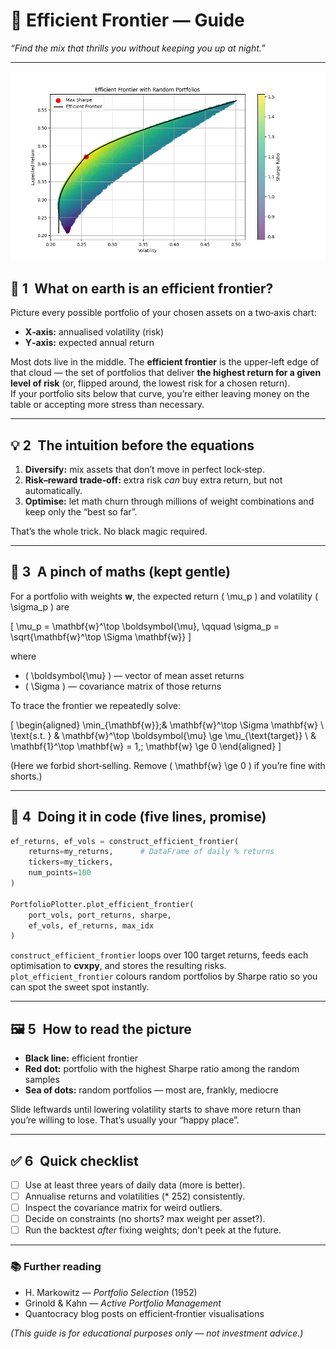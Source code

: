 
# 🎯 Efficient Frontier — Guide  
*“Find the mix that thrills you without keeping you up at night.”*

---

<p align="center">
  <img src="../assets/efficient_frontier.png" alt="Efficient Frontier" width="600"/>
</p>

## 📌 1 What on earth is an efficient frontier?

Picture every possible portfolio of your chosen assets on a two‑axis chart:

* **X‑axis:** annualised volatility (risk)  
* **Y‑axis:** expected annual return  

Most dots live in the middle. The **efficient frontier** is the upper‑left edge of that cloud — the set of portfolios that deliver **the highest return for a given level of risk** (or, flipped around, the lowest risk for a chosen return).  
If your portfolio sits below that curve, you’re either leaving money on the table or accepting more stress than necessary.

---

## 💡 2 The intuition before the equations

1. **Diversify:** mix assets that don’t move in perfect lock‑step.  
2. **Risk–reward trade‑off:** extra risk *can* buy extra return, but not automatically.  
3. **Optimise:** let math churn through millions of weight combinations and keep only the “best so far”.

That’s the whole trick. No black magic required.

---

## 📐 3 A pinch of maths (kept gentle)

For a portfolio with weights **w**, the expected return \( \mu_p \) and volatility \( \sigma_p \) are  

\[
\mu_p = \mathbf{w}^\top \boldsymbol{\mu}, \qquad
\sigma_p = \sqrt{\mathbf{w}^\top \Sigma \mathbf{w}}
\]

where  

* \( \boldsymbol{\mu} \) — vector of mean asset returns  
* \( \Sigma \) — covariance matrix of those returns  

To trace the frontier we repeatedly solve:

\[
\begin{aligned}
\min_{\mathbf{w}}\;& \mathbf{w}^\top \Sigma \mathbf{w} \\
\text{s.t. } & \mathbf{w}^\top \boldsymbol{\mu} \ge \mu_{\text{target}} \\
             & \mathbf{1}^\top \mathbf{w} = 1,\; \mathbf{w} \ge 0
\end{aligned}
\]

(Here we forbid short‑selling. Remove \( \mathbf{w} \ge 0 \) if you’re fine with shorts.)

---

## 🧪 4 Doing it in code (five lines, promise)

```python
ef_returns, ef_vols = construct_efficient_frontier(
    returns=my_returns,      # DataFrame of daily % returns
    tickers=my_tickers,
    num_points=100
)

PortfolioPlotter.plot_efficient_frontier(
    port_vols, port_returns, sharpe,
    ef_vols, ef_returns, max_idx
)
```

`construct_efficient_frontier` loops over 100 target returns, feeds each optimisation to **cvxpy**, and stores the resulting risks.  
`plot_efficient_frontier` colours random portfolios by Sharpe ratio so you can spot the sweet spot instantly.

---

## 🖼️ 5 How to read the picture

* **Black line:** efficient frontier  
* **Red dot:** portfolio with the highest Sharpe ratio among the random samples  
* **Sea of dots:** random portfolios — most are, frankly, mediocre  

Slide leftwards until lowering volatility starts to shave more return than you’re willing to lose. That’s usually your “happy place”.

---

## ✅ 6 Quick checklist

- [ ] Use at least three years of daily data (more is better).  
- [ ] Annualise returns and volatilities (\* 252) consistently.  
- [ ] Inspect the covariance matrix for weird outliers.  
- [ ] Decide on constraints (no shorts? max weight per asset?).  
- [ ] Run the backtest *after* fixing weights; don’t peek at the future.

---

### 📚 Further reading

* H. Markowitz — *Portfolio Selection* (1952)  
* Grinold & Kahn — *Active Portfolio Management*  
* Quantocracy blog posts on efficient‑frontier visualisations  

*(This guide is for educational purposes only — not investment advice.)*
